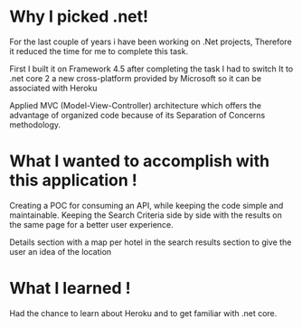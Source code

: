 # Why I picked .net!

For the last couple of years i have been working on .Net projects, Therefore it reduced the time for me to complete this task.  <p>First I built it on Framework 4.5 after completing the task I had to switch It to .net core 2 a new cross-platform provided by Microsoft so it can be associated with Heroku</p>

<p>Applied MVC (Model-View-Controller) architecture which offers the advantage of organized code because of its Separation of Concerns methodology. </p>

# What I wanted to accomplish with this application !

Creating a POC for consuming an API, while keeping the code simple and maintainable. 
Keeping the Search Criteria side by side with the results on the same page for a better user experience.
<p>Details section with a map per hotel in the search results section to give the user an idea of the location</p>

# What I learned !
Had the chance to learn about Heroku and to get familiar with .net core.

